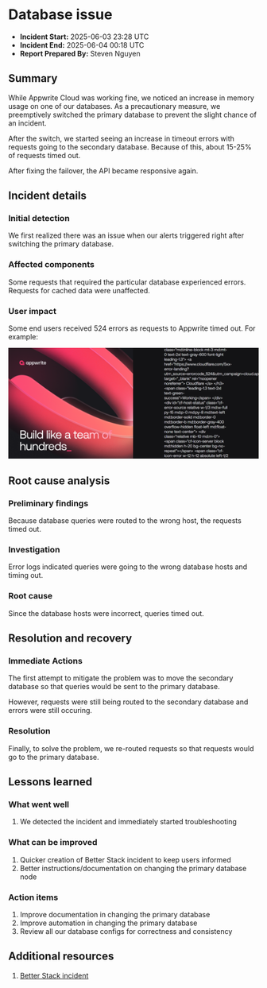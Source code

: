 # Database issue

- **Incident Start:** 2025-06-03 23:28 UTC
- **Incident End:** 2025-06-04 00:18 UTC
- **Report Prepared By:** Steven Nguyen

## Summary

While Appwrite Cloud was working fine, we noticed an increase in memory usage on one of our databases. As a precautionary measure, we preemptively switched the primary database to prevent the slight chance of an incident.

After the switch, we started seeing an increase in timeout errors with requests going to the secondary database. Because of this, about 15-25% of requests timed out.

After fixing the failover, the API became responsive again.

## Incident details

### Initial detection

We first realized there was an issue when our alerts triggered right after switching the primary database.

### Affected components

Some requests that required the particular database experienced errors. Requests for cached data were unaffected.

### User impact

Some end users received 524 errors as requests to Appwrite timed out. For example:

![524 error](524-error.png)

## Root cause analysis

### Preliminary findings

Because database queries were routed to the wrong host, the requests timed out.

### Investigation

Error logs indicated queries were going to the wrong database hosts and timing out.

### Root cause

Since the database hosts were incorrect, queries timed out.

## Resolution and recovery

### Immediate Actions

The first attempt to mitigate the problem was to move the secondary database so that queries would be sent to the primary database.

However, requests were still being routed to the secondary database and errors were still occuring.

### Resolution

Finally, to solve the problem, we re-routed requests so that requests would go to the primary database.

## Lessons learned

### What went well

1. We detected the incident and immediately started troubleshooting

### What can be improved

1. Quicker creation of Better Stack incident to keep users informed
1. Better instructions/documentation on changing the primary database node

### Action items

1. Improve documentation in changing the primary database
1. Improve automation in changing the primary database
1. Review all our database configs for correctness and consistency

## Additional resources

1. [Better Stack incident](https://status.appwrite.online/incident/597093?mp=true)
